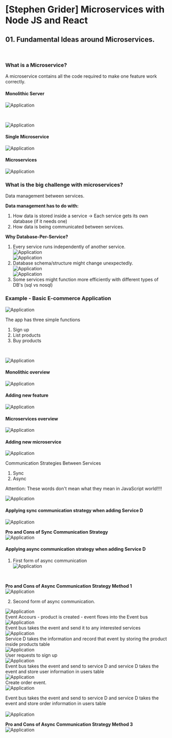 
# [Stephen Grider] Microservices with Node JS and React

## 01. Fundamental Ideas around Microservices.
<br/>

### What is a Microservice?
A microservice contains all the code required to make one feature work correctly.

#### Monolithic Server

![Application](/img/pic_01_04.png?raw=true)

<br/>

![Application](/img/pic_01_05.png?raw=true)

#### Single Microservice

![Application](/img/pic_01_06.png?raw=true)

#### Microservices

![Application](/img/pic_01_07.png?raw=true)


### What is the big challenge with microservices?

Data management between services. 

<b>Data management has to do with:</b>

1) How data is stored inside a service -> Each service gets its own database (if it needs one)
2) How data is being communicated between services.


<b>Why Database-Per-Service?</b>

1) Every service runs independently of another service.
   </br>
   ![Application](/img/pic_01_08.png?raw=true)
   </br>
   ![Application](/img/pic_01_09.png?raw=true)
2) Database schema/structure might change unexpectedly.
   </br>
   ![Application](/img/pic_01_10.png?raw=true)
   </br>
   ![Application](/img/pic_01_11.png?raw=true)
3) Some services might function more efficiently with different types of DB's (sql vs nosql)


### Example - Basic E-commerce Application

![Application](/img/pic_01_12.png?raw=true)

The app has three simple functions
1) Sign up
2) List products
3) Buy products

<br/>
   
![Application](/img/pic_01_13.png?raw=true)

#### Monolithic overview
![Application](/img/pic_01_14.png?raw=true)

#### Adding new feature 
![Application](/img/pic_01_15.png?raw=true)

#### Microservices overview
![Application](/img/pic_01_16.png?raw=true)

#### Adding new microservice
![Application](/img/pic_01_17.png?raw=true)

Communication Strategies Between Services
1) Sync
2) Async

Attention: These words don't mean what they mean in JavaScript world!!!!

![Application](/img/pic_01_18.png?raw=true)

#### Applying sync communication strategy when adding Service D

![Application](/img/pic_01_19.png?raw=true)
<br/>

<b>Pro and Cons of Sync Communication Strategy</b>
<br/>
![Application](/img/pic_01_20.png?raw=true)



#### Applying async communication strategy when adding Service D

1) First form of async communication <br/>
![Application](/img/pic_01_21.png?raw=true)
<br/>

<b>Pro and Cons of Async Communication Strategy Method 1</b> <br/>
![Application](/img/pic_01_22.png?raw=true)


2) Second form of async communication.

![Application](/img/pic_01_23.png?raw=true)
<br/>
Event Accours - product is created - event flows into the Event bus <br/>
![Application](/img/pic_01_24.png?raw=true)
<br/>
Event bus takes the event and send it to any interested services <br/>
![Application](/img/pic_01_25.png?raw=true)
<br/>
Service D takes the information and record that event by storing the product inside products table <br/>
![Application](/img/pic_01_26.png?raw=true)
<br/>
User requests to sign up <br/>
![Application](/img/pic_01_27.png?raw=true)
<br/>
Event bus takes the event and send to service D and service D takes the event and store user information in users table<br/>
![Application](/img/pic_01_28.png?raw=true)
<br/>
Create order event. <br/>
![Application](/img/pic_01_29.png?raw=true)

Event bus takes the event and send to service D and service D takes the event and store order information in users table<br/>
<br/>
![Application](/img/pic_01_30.png?raw=true)

<b>Pro and Cons of Async Communication Strategy Method 3</b> <br/>
![Application](/img/pic_01_31.png?raw=true)

